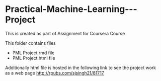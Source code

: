 # Practical-Machine-Learning---Project
This is created as part of Assignment for Coursera Course

This folder contains files
*  PML Project.rmd file
*  PML Project.html file

Additionally html file is hosted in the following link to see the project work as a web page 
http://rpubs.com/sjsingh21/81717


